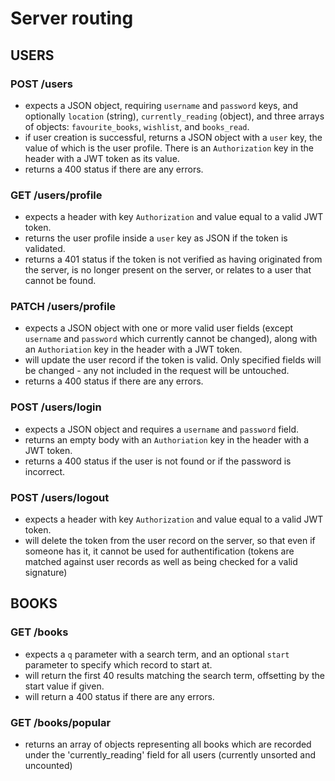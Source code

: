 # Server routing

## USERS

### POST /users
- expects a JSON object, requiring `username` and `password` keys, and optionally `location` (string), `currently_reading` (object), and three arrays of objects: `favourite_books`, `wishlist`, and `books_read`.
- if user creation is successful, returns a JSON object with a `user` key, the value of which is the user profile. There is an `Authorization` key in the header with a JWT token as its value.
- returns a 400 status if there are any errors.


### GET /users/profile
- expects a header with key `Authorization` and value equal to a valid JWT token.
- returns the user profile inside a `user` key as JSON if the token is validated.
- returns a 401 status if the token is not verified as having originated from the server, is no longer present on the server, or relates to a user that cannot be found.

### PATCH /users/profile
- expects a JSON object with one or more valid user fields (except `username` and `password` which currently cannot be changed), along with an `Authoriation` key in the header with a JWT token.
- will update the user record if the token is valid. Only specified fields will be changed - any not included in the request will be untouched.
- returns a 400 status if there are any errors.

### POST /users/login
- expects a JSON object and requires a `username` and `password` field.
- returns an empty body with an `Authoriation` key in the header with a JWT token.
- returns a 400 status if the user is not found or if the password is incorrect.

### POST /users/logout
- expects a header with key `Authorization` and value equal to a valid JWT token.
- will delete the token from the user record on the server, so that even if someone has it, it cannot be used for authentification (tokens are matched against user records as well as being checked for a valid signature)


## BOOKS

### GET /books
- expects a `q` parameter with a search term, and an optional `start` parameter to specify which record to start at.
- will return the first 40 results matching the search term, offsetting by the start value if given.
- will return a 400 status if there are any errors.

### GET /books/popular
- returns an array of objects representing all books which are recorded under the 'currently_reading' field for all users (currently unsorted and uncounted)